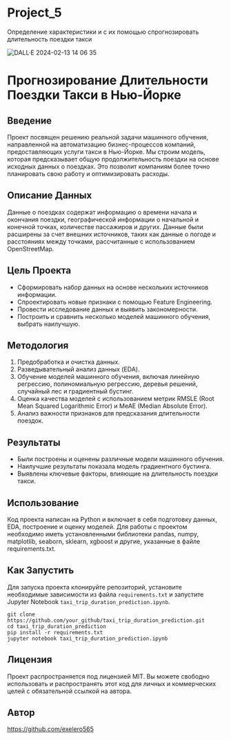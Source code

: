 # Project_5
Определение характеристики и с их помощью спрогнозировать длительность поездки такси

![DALL·E 2024-02-13 14 06 35](https://github.com/exelero565/Project_5/assets/97280394/d1caf790-b484-491b-81c7-f3bf890cc828)

# Прогнозирование Длительности Поездки Такси в Нью-Йорке

## Введение
Проект посвящен решению реальной задачи машинного обучения, направленной на автоматизацию бизнес-процессов компаний, предоставляющих услуги такси в Нью-Йорке. Мы строим модель, которая предсказывает общую продолжительность поездки на основе исходных данных о поездках. Это позволит компаниям более точно планировать свою работу и оптимизировать расходы.

## Описание Данных
Данные о поездках содержат информацию о времени начала и окончания поездки, географической информации о начальной и конечной точках, количестве пассажиров и других. Данные были расширены за счет внешних источников, таких как данные о погоде и расстояниях между точками, рассчитанные с использованием OpenStreetMap.

## Цель Проекта
- Сформировать набор данных на основе нескольких источников информации.
- Спроектировать новые признаки с помощью Feature Engineering.
- Провести исследование данных и выявить закономерности.
- Построить и сравнить несколько моделей машинного обучения, выбрать наилучшую.

## Методология
1. Предобработка и очистка данных.
2. Разведывательный анализ данных (EDA).
3. Обучение моделей машинного обучения, включая линейную регрессию, полиномиальную регрессию, деревья решений, случайный лес и градиентный бустинг.
4. Оценка качества моделей с использованием метрик RMSLE (Root Mean Squared Logarithmic Error) и MeAE (Median Absolute Error).
5. Анализ важности признаков для предсказания длительности поездок.

## Результаты
- Были построены и оценены различные модели машинного обучения.
- Наилучшие результаты показала модель градиентного бустинга.
- Выявлены ключевые факторы, влияющие на длительность поездки такси.

## Использование
Код проекта написан на Python и включает в себя подготовку данных, EDA, построение и оценку моделей. Для работы с проектом необходимо иметь установленными библиотеки pandas, numpy, matplotlib, seaborn, sklearn, xgboost и другие, указанные в файле requirements.txt.

## Как Запустить
Для запуска проекта клонируйте репозиторий, установите необходимые зависимости из файла `requirements.txt` и запустите Jupyter Notebook `taxi_trip_duration_prediction.ipynb`.

```
git clone https://github.com/your_github/taxi_trip_duration_prediction.git
cd taxi_trip_duration_prediction
pip install -r requirements.txt
jupyter notebook taxi_trip_duration_prediction.ipynb
```

## Лицензия
Проект распространяется под лицензией MIT. Вы можете свободно использовать и распространять этот код для личных и коммерческих целей с обязательной ссылкой на автора.

## Автор
https://github.com/exelero565
